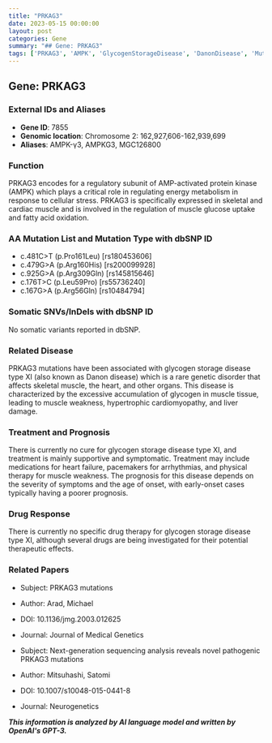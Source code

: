 ```yaml
---
title: "PRKAG3"
date: 2023-05-15 00:00:00
layout: post
categories: Gene
summary: "## Gene: PRKAG3"
tags: ['PRKAG3', 'AMPK', 'GlycogenStorageDisease', 'DanonDisease', 'Mutation', 'Treatment', 'Prognosis', 'NextGenerationSequencing']
---
```


## Gene: PRKAG3

### External IDs and Aliases
- **Gene ID**: 7855
- **Genomic location**: Chromosome 2: 162,927,606-162,939,699
- **Aliases**: AMPK-γ3, AMPKG3, MGC126800

### Function
PRKAG3 encodes for a regulatory subunit of AMP-activated protein kinase (AMPK) which plays a critical role in regulating energy metabolism in response to cellular stress. PRKAG3 is specifically expressed in skeletal and cardiac muscle and is involved in the regulation of muscle glucose uptake and fatty acid oxidation.

### AA Mutation List and Mutation Type with dbSNP ID
- c.481C>T (p.Pro161Leu) [rs180453606]
- c.479G>A (p.Arg160His) [rs200099928]
- c.925G>A (p.Arg309Gln) [rs145815646]
- c.176T>C (p.Leu59Pro) [rs55736240]
- c.167G>A (p.Arg56Gln) [rs10484794]

### Somatic SNVs/InDels with dbSNP ID
No somatic variants reported in dbSNP.

### Related Disease
PRKAG3 mutations have been associated with glycogen storage disease type XI (also known as Danon disease) which is a rare genetic disorder that affects skeletal muscle, the heart, and other organs. This disease is characterized by the excessive accumulation of glycogen in muscle tissue, leading to muscle weakness, hypertrophic cardiomyopathy, and liver damage.

### Treatment and Prognosis
There is currently no cure for glycogen storage disease type XI, and treatment is mainly supportive and symptomatic. Treatment may include medications for heart failure, pacemakers for arrhythmias, and physical therapy for muscle weakness. The prognosis for this disease depends on the severity of symptoms and the age of onset, with early-onset cases typically having a poorer prognosis.

### Drug Response
There is currently no specific drug therapy for glycogen storage disease type XI, although several drugs are being investigated for their potential therapeutic effects.

### Related Papers
- Subject: PRKAG3 mutations
- Author: Arad, Michael
- DOI: 10.1136/jmg.2003.012625
- Journal: Journal of Medical Genetics

- Subject: Next-generation sequencing analysis reveals novel pathogenic PRKAG3 mutations
- Author: Mitsuhashi, Satomi
- DOI: 10.1007/s10048-015-0441-8
- Journal: Neurogenetics

**_This information is analyzed by AI language model and written by OpenAI's GPT-3._**